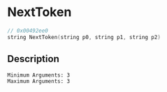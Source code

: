 # NextToken
```c
// 0x00492ee0
string NextToken(string p0, string p1, string p2)
```
## Description
```
Minimum Arguments: 3
Maximum Arguments: 3
```

